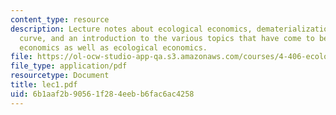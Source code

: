 ```yaml
---
content_type: resource
description: Lecture notes about ecological economics, dematerialization, Kuznets
  curve, and an introduction to the various topics that have come to be known as environmental
  economics as well as ecological economics.
file: https://ol-ocw-studio-app-qa.s3.amazonaws.com/courses/4-406-ecologies-of-construction-spring-2007/6b1aaf2b90561f284eebb6fac6ac4258_lec1.pdf
file_type: application/pdf
resourcetype: Document
title: lec1.pdf
uid: 6b1aaf2b-9056-1f28-4eeb-b6fac6ac4258
---
```

